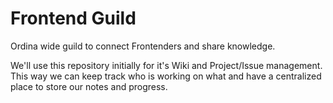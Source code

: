 # Frontend Guild

Ordina wide guild to connect Frontenders and share knowledge.
 
We'll use this repository initially for it's Wiki and Project/Issue management. This way we can keep track who is working on what and have a centralized place to store our notes and progress.
